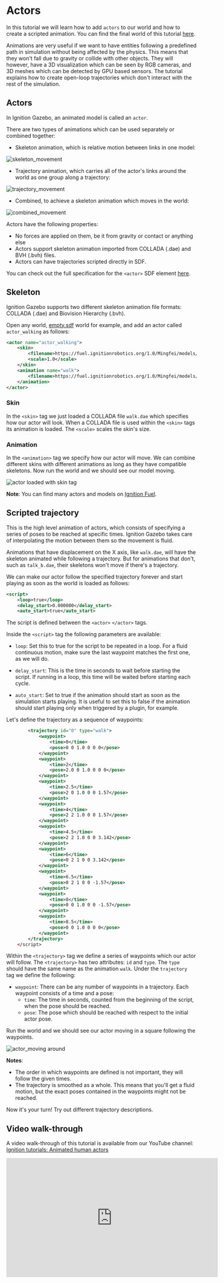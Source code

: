 # Actors

In this tutorial we will learn how to add `actors` to our world and how to create a scripted animation.
You can find the final world of this tutorial [here](https://github.com/ignitionrobotics/docs/blob/master/edifice/tutorials/actors/actor_demo.sdf).

Animations are very useful if we want to have entities following a predefined path in simulation without being affected by the physics. This means that they won't fall due to gravity or collide with other objects. They will however, have a 3D visualization which can be seen by RGB cameras, and 3D meshes which can be detected by GPU based sensors. The tutorial explains how to create open-loop trajectories which don't interact with the rest of the simulation.

## Actors

In Ignition Gazebo, an animated model is called an `actor`.

There are two types of animations which can be used separately or combined together:

* Skeleton animation, which is relative motion between links in one model:

![skeleton_movement](tutorials/actors/skeleton_movement.gif)

* Trajectory animation, which carries all of the actor's links around the world as one group along a trajectory:

![trajectory_movement](tutorials/actors/trajectory_movement.gif)

* Combined, to achieve a skeleton animation which moves in the world:

![combined_movement](tutorials/actors/combined_movement.gif)

Actors have the following properties:

* No forces are applied on them, be it from gravity or contact or anything else
* Actors support skeleton animation imported from COLLADA (.dae) and BVH (.bvh) files.
* Actors can have trajectories scripted directly in SDF.

You can check out the full specification for the `<actor>` SDF element
[here](http://sdformat.org/spec?ver=1.8&elem=actor).

## Skeleton

Ignition Gazebo supports two different skeleton animation file formats: COLLADA (.dae) and Biovision Hierarchy (.bvh).

Open any world, [empty.sdf](https://raw.githubusercontent.com/ignitionrobotics/ign-gazebo/main/examples/worlds/empty.sdf) world
for example, and add an actor called `actor_walking` as follows:

```xml
<actor name="actor_walking">
    <skin>
        <filename>https://fuel.ignitionrobotics.org/1.0/Mingfei/models/actor/tip/files/meshes/walk.dae</filename>
        <scale>1.0</scale>
    </skin>
    <animation name="walk">
        <filename>https://fuel.ignitionrobotics.org/1.0/Mingfei/models/actor/tip/files/meshes/walk.dae</filename>
    </animation>
</actor>
```

### Skin

In the `<skin>` tag we just loaded a COLLADA file `walk.dae` which specifies how our actor will look. When a COLLADA file is used within the `<skin>` tags its animation is loaded. The `<scale>` scales the skin's size.

### Animation

In the `<animation>` tag we specify how our actor will move. We can combine different skins with different animations as long as they have compatible skeletons. Now run the world and we should see our model moving.

![actor loaded with skin tag](tutorials/actors/actor_skin.gif)

**Note**: You can find many actors and models on [Ignition Fuel](https://app.ignitionrobotics.org/fuel).

## Scripted trajectory

This is the high level animation of actors, which consists of specifying a series of poses to be reached at specific times. Ignition Gazebo takes care of interpolating the motion between them so the movement is fluid.

Animations that have displacement on the X axis, like `walk.dae`, will have the skeleton animated while following a trajectory. But for animations that don't, such as `talk_b.dae`, their skeletons won't move if there's a trajectory.

We can make our actor follow the specified trajectory forever and start playing as soon as the world is loaded as follows:

```xml
<script>
    <loop>true</loop>
    <delay_start>0.000000</delay_start>
    <auto_start>true</auto_start>
```

The script is defined between the `<actor>` `</actor>` tags.

Inside the `<script>` tag the following parameters are available:

* `loop`: Set this to true for the script to be repeated in a loop. For a fluid continuous motion, make sure the last waypoint matches the first one, as we will do.

* `delay_start`: This is the time in seconds to wait before starting the script. If running in a loop, this time will be waited before starting each cycle.

* `auto_start`: Set to true if the animation should start as soon as the simulation starts playing. It is useful to set this to false if the animation should start playing only when triggered by a plugin, for example.

Let's define the trajectory as a sequence of waypoints:

```xml
        <trajectory id="0" type="walk">
            <waypoint>
                <time>0</time>
                <pose>0 0 1.0 0 0 0</pose>
            </waypoint>
            <waypoint>
                <time>2</time>
                <pose>2.0 0 1.0 0 0 0</pose>
            </waypoint>
            <waypoint>
                <time>2.5</time>
                <pose>2 0 1.0 0 0 1.57</pose>
            </waypoint>
            <waypoint>
                <time>4</time>
                <pose>2 2 1.0 0 0 1.57</pose>
            </waypoint>
            <waypoint>
                <time>4.5</time>
                <pose>2 2 1.0 0 0 3.142</pose>
            </waypoint>
            <waypoint>
                <time>6</time>
                <pose>0 2 1 0 0 3.142</pose>
            </waypoint>
            <waypoint>
                <time>6.5</time>
                <pose>0 2 1 0 0 -1.57</pose>
            </waypoint>
            <waypoint>
                <time>8</time>
                <pose>0 0 1.0 0 0 -1.57</pose>
            </waypoint>
            <waypoint>
                <time>8.5</time>
                <pose>0 0 1.0 0 0 0</pose>
            </waypoint>
        </trajectory>
    </script>
```

Within the `<trajectory>` tag we define a series of waypoints which our actor will follow. The `<trajectory>` has two attributes: `id` and `type`. The `type` should have the same name as the animation `walk`. Under the `trajectory` tag we define the following:

* `waypoint`: There can be any number of waypoints in a trajectory. Each waypoint consists of a time and a pose:
    * `time`: The time in seconds, counted from the beginning of the script, when the pose should be reached.
    * `pose`: The pose which should be reached with respect to the initial actor pose.

Run the world and we should see our actor moving in a square following the waypoints.

![actor_moving around](tutorials/actors/actor_demo.gif)

**Notes**:

* The order in which waypoints are defined is not important, they will follow the given times.
* The trajectory is smoothed as a whole. This means that you'll get a fluid motion, but the exact poses contained in the waypoints might not be reached.

Now it's your turn! Try out different trajectory descriptions.

## Video walk-through

A video walk-through of this tutorial is available from our YouTube channel: [Ignition tutorials: Animated human actors](https://youtu.be/1VZexw67a2o)

<iframe width="560" height="315" src="https://www.youtube.com/embed/1VZexw67a2o" frameborder="0" allow="accelerometer; autoplay; encrypted-media; gyroscope; picture-in-picture" allowfullscreen></iframe>
